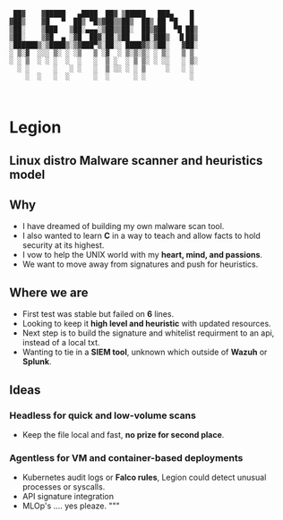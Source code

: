 
```
 ██▓    ▓█████   ▄████  ██▓ ▒█████   ███▄    █ 
▓██▒    ▓█   ▀  ██▒ ▀█▒▓██▒▒██▒  ██▒ ██ ▀█   █ 
▒██░    ▒███   ▒██░▄▄▄░▒██▒▒██░  ██▒▓██  ▀█ ██▒
▒██░    ▒▓█  ▄ ░▓█  ██▓░██░▒██   ██░▓██▒  ▐▌██▒
░██████▒░▒████▒░▒▓███▀▒░██░░ ████▓▒░▒██░   ▓██░
░ ▒░▓  ░░░ ▒░ ░ ░▒   ▒ ░▓  ░ ▒░▒░▒░ ░ ▒░   ▒ ▒ 
░ ░ ▒  ░ ░ ░  ░  ░   ░  ▒ ░  ░ ▒ ▒░ ░ ░░   ░ ▒░
  ░ ░      ░   ░ ░   ░  ▒ ░░ ░ ░ ▒     ░   ░ ░ 
    ░  ░   ░  ░      ░  ░      ░ ░           ░ 
                                               
                                                        
```

# Legion

**Linux distro Malware scanner and heuristics model**  
---

## Why

- I have dreamed of building my own malware scan tool.
- I also wanted to learn **C** in a way to teach and allow facts to hold security at its highest.
- I vow to help the UNIX world with my **heart, mind, and passions**.
- We want to move away from signatures and push for heuristics.
## Where we are

- First test was stable but failed on **6** lines.
- Looking to keep it **high level and heuristic** with updated resources.
- Next step is to build the signature and whitelist requirment to an api, instead of a local txt. 
- Wanting to tie in a **SIEM tool**, unknown which outside of **Wazuh** or **Splunk**.

## Ideas

### **Headless for quick and low-volume scans**
- Keep the file local and fast, **no prize for second place**.

### **Agentless for VM and container-based deployments**
- Kubernetes audit logs or **Falco rules**, Legion could detect unusual processes or syscalls.
- API signature integration
- MLOp's .... yes pleaze. 
"""

